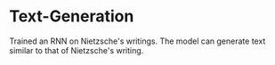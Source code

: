 # Text-Generation
Trained an RNN on Nietzsche's writings. The model can generate text similar to that of Nietzsche's writing.
